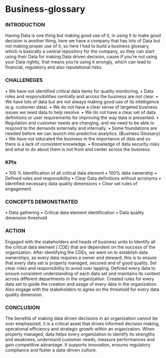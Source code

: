# Business-glossary

### INTRODUCTION

Having Data is one thing but making good use of it, in using it to make good decision is another thing, here we have a company that has lots of Data but not making proper use of it, so here I had to build a business glossary, which is basically a central repository for the company, so they can start using their Data for making Data driven decision, cause if you’re not using your Data rightly, that means you’re using it wrongly, which can lead to financial, regulatory and also reputational risks.

### CHALLENEGES

•	We have not identified critical data items for quality monitoring. 
•	Data roles and responsibilities centrally and across the business are not clear.
•	We have lots of data but are not always making good use of its intelligence (e.g. customer data).
•	We do not have a clear sense of targeted business issues we need data to help resolve.
•	We do not have a clear set of data definitions or user requirements for improving the way data is presented.
•	Regulation and customer needs are changing, and we need to be able to respond to the demands externally and internally. 
•	Some foundations are needed before we can launch into predictive analytics. (Business Glossary)
•	We have not educated the business in the importance of data and so there is a lack of consistent knowledge.
•	Knowledge of data security risks and what to do about them is not front and center across the business.


### KPIs

•	100 % Identification of all critical data element 
•	100% data ownership
•	Defined roles and responsibility
•	Clear Data definitions without acronyms
•	Identified necessary data quality dimensions
•	Clear set rules of engagement.

### CONCEPTS DEMONSTRATED

•	Data gathering
•	Critical data element identification 
•	Data quality dimension threshold


 ### ACTION
 
Engaged with the stakeholders and heads of business units to Identify all the critical data element ( CDE) that are dependent on the success of the organization.
After identifying the CDEs, we went on to establish data ownerships, as every data requires a owner and steward, this is to ensure that every data set is properly managed, secured and of good quality. 
Set clear roles and responsibility to avoid over lapping.
Defined every data to ensure consistent understanding of each data set and maintains its context across different departments in the organization.
Created rules for every data set to guide the creation and usage of every data in the organization.
Also engage with the stakeholders to agree on the threshold for every data quality dimension. 

### CONCLUSION

The benefits of making data driven decisions in an organization cannot be over emphasized, it is a critical asset that drives informed decision making, operational efficiency and strategic growth within an organization. When properly managed, data helps every organization to identify its strengths and weakness, understand customer needs, measure performances and gain competitive advantage. It supports innovation, ensures regulatory compliance and foster a data-driven culture. 

